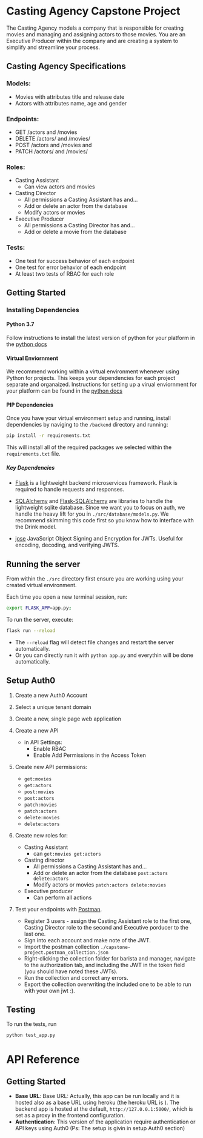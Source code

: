 # Casting Agency Capstone Project 

The Casting Agency models a company that is responsible for creating movies and managing and assigning actors to those movies. You are an Executive Producer within the company and are creating a system to simplify and streamline your process.

## Casting Agency Specifications
### Models: 
- Movies with attributes title and release date
- Actors with attributes name, age and gender

### Endpoints:
- GET /actors and /movies
- DELETE /actors/ and /movies/
- POST /actors and /movies and
- PATCH /actors/ and /movies/
### Roles:
- Casting Assistant
  - Can view actors and movies
- Casting Director
  - All permissions a Casting Assistant has and…
  - Add or delete an actor from the database
  - Modify actors or movies
- Executive Producer
  - All permissions a Casting Director has and…
  - Add or delete a movie from the database

### Tests:
- One test for success behavior of each endpoint
- One test for error behavior of each endpoint
- At least two tests of RBAC for each role

## Getting Started

### Installing Dependencies
#### Python 3.7

Follow instructions to install the latest version of python for your platform in the [python docs](https://docs.python.org/3/using/unix.html#getting-and-installing-the-latest-version-of-python)

#### Virtual Enviornment

We recommend working within a virtual environment whenever using Python for projects. This keeps your dependencies for each project separate and organaized. Instructions for setting up a virual enviornment for your platform can be found in the [python docs](https://packaging.python.org/guides/installing-using-pip-and-virtual-environments/)

#### PIP Dependencies

Once you have your virtual environment setup and running, install dependencies by naviging to the `/backend` directory and running:

```bash
pip install -r requirements.txt
```

This will install all of the required packages we selected within the `requirements.txt` file.

##### Key Dependencies

- [Flask](http://flask.pocoo.org/)  is a lightweight backend microservices framework. Flask is required to handle requests and responses.

- [SQLAlchemy](https://www.sqlalchemy.org/) and [Flask-SQLAlchemy](https://flask-sqlalchemy.palletsprojects.com/en/2.x/) are libraries to handle the lightweight sqlite database. Since we want you to focus on auth, we handle the heavy lift for you in `./src/database/models.py`. We recommend skimming this code first so you know how to interface with the Drink model.

- [jose](https://python-jose.readthedocs.io/en/latest/) JavaScript Object Signing and Encryption for JWTs. Useful for encoding, decoding, and verifying JWTS.
  
## Running the server

From within the `./src` directory first ensure you are working using your created virtual environment.

Each time you open a new terminal session, run:

```bash
export FLASK_APP=app.py;
```

To run the server, execute:

```bash
flask run --reload
```

- The `--reload` flag will detect file changes and restart the server automatically.
- Or you can directly run it with `python app.py` and everythin will be done automatically.
  

## Setup Auth0

1. Create a new Auth0 Account
2. Select a unique tenant domain
3. Create a new, single page web application
4. Create a new API
    - in API Settings:
        - Enable RBAC
        - Enable Add Permissions in the Access Token
5. Create new API permissions:
   - `get:movies`
   - `get:actors`
   - `post:movies`
   - `post:actors`
   - `patch:movies`
   - `patch:actors`
   - `delete:movies`
   - `delete:actors`
  
6. Create new roles for:
    - Casting Assistant 
        - can  `get:movies get:actors`
    - Casting director
       - All permissions a Casting Assistant has and…
       - Add or delete an actor from the database `post:actors delete:actors`
       - Modify actors or movies `patch:actors delete:movies`
    - Executive producer 
       - Can perform all actions  

7. Test your endpoints with [Postman](https://getpostman.com). 
    - Register 3 users - assign the Casting Assistant role to the first one, Casting Director role to the second and Executive porducer to the last one.
    - Sign into each account and make note of the JWT.
    - Import the postman collection `./capstone-project.postman_collection.json`
    - Right-clicking the collection folder for barista and manager, navigate to the authorization tab, and including the JWT in the token field (you should have noted these JWTs).
    - Run the collection and correct any errors.
    - Export the collection overwriting the included one to be able to run with your own jwt :).

## Testing
To run the tests, run
```
python test_app.py
```
# API Reference 

## Getting Started 

- **Base URL**: Base URL: Actually, this app can be run locally and it is hosted also as a base URL using heroku (the heroku URL is ). The backend app is hosted at the default, `http://127.0.0.1:5000/`, which is set as a proxy in the frontend configuration.
- **Authentication**: This version of the application require authentication or API keys using Auth0 (Ps: The setup is givin in setup Auth0 section)